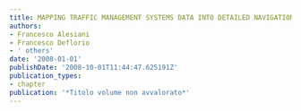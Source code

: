 ```yaml
---
title: MAPPING TRAFFIC MANAGEMENT SYSTEMS DATA INTO DETAILED NAVIGATION NETWORKS.
authors:
- Francesco Alesiani
- Francesco Deflorio
- ' others'
date: '2008-01-01'
publishDate: '2008-10-01T11:44:47.625191Z'
publication_types:
- chapter
publication: '*Titolo volume non avvalorato*'
---
```

